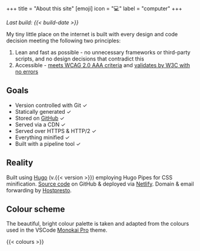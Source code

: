 +++
title = "About this site"
[emoji]
	icon = "💻"
	label = "computer"
+++

*Last build: {{< build-date >}}*

My tiny little place on the internet is built with every design and code decision meeting the following two principles:

1. Lean and fast as possible - no unnecessary frameworks or third-party scripts, and no design decisions that contradict this
2. Accessible - [meets WCAG 2.0 AAA criteria](http://wave.webaim.org/report#/https://www.alicegherbison.com/) and [validates by W3C with no errors](https://validator.w3.org/nu/?checkerrorpages=yes&useragent=Validator.nu%2FLV+http%3A%2F%2Fvalidator.w3.org%2Fservices&acceptlanguage=&doc=https%3A%2F%2Fwww.alicegherbison.com%2F)

## Goals

* Version controlled with Git &check;
* Statically generated &check;
* Stored on [GitHub](https://www.github.com/alicegherbison) &check;
* Served via a CDN &check;
* Served over HTTPS &amp; HTTP/2 &check;
* Everything minified &check;
* Built with a pipeline tool &check;

## Reality

Built using [Hugo](https://gohugo.io) (v.{{< version >}}) employing Hugo Pipes for CSS minification. [Source code](https://github.com/alicegherbison/alicegherbison.com) on GitHub &amp; deployed via [Netlify](https://www.netlify.com). Domain &amp; email forwarding by [Hostpresto](https://hostpresto.com/my/aff.php?aff=289).

## Colour scheme

The beautiful, bright colour palette is taken and adapted from the colours used in the VSCode [Monokai Pro](https://www.monokai.pro/) theme.

{{< colours >}}
